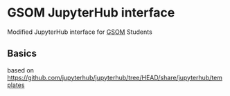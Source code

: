 # GSOM JupyterHub interface
Modified JupyterHub interface for  [GSOM](https://gsom.spbu.ru/) Students

## Basics

based on https://github.com/jupyterhub/jupyterhub/tree/HEAD/share/jupyterhub/templates
